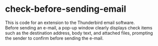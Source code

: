 # check-before-sending-email
This is code for an extension to the Thunderbird email software.  
Before sending an e-mail, a pop-up window clearly displays check items such as the destination address, body text, and attached files, prompting the sender to confirm before sending the e-mail.
